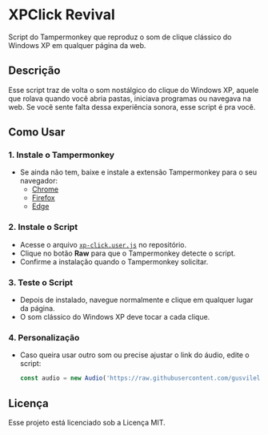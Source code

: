 # XPClick Revival

Script do Tampermonkey que reproduz o som de clique clássico do Windows XP em qualquer página da web.

## Descrição

Esse script traz de volta o som nostálgico do clique do Windows XP, aquele que rolava quando você abria pastas, iniciava programas ou navegava na web. Se você sente falta dessa experiência sonora, esse script é pra você.

## Como Usar

### 1. Instale o Tampermonkey

- Se ainda não tem, baixe e instale a extensão Tampermonkey para o seu navegador:
  - [Chrome](https://chrome.google.com/webstore/detail/tampermonkey/dhdgffkkebhmkfjojejmpbldmpobfkfo)
  - [Firefox](https://addons.mozilla.org/en-US/firefox/addon/tampermonkey/)
  - [Edge](https://www.microsoft.com/store/productId/9NBLGGH5162S)

### 2. Instale o Script

- Acesse o arquivo [`xp-click.user.js`](https://raw.githubusercontent.com/SEU_USUARIO/XPClick-Revival/main/xp-click.user.js) no repositório.
- Clique no botão **Raw** para que o Tampermonkey detecte o script.
- Confirme a instalação quando o Tampermonkey solicitar.

### 3. Teste o Script

- Depois de instalado, navegue normalmente e clique em qualquer lugar da página.
- O som clássico do Windows XP deve tocar a cada clique.

### 4. Personalização

- Caso queira usar outro som ou precise ajustar o link do áudio, edite o script:
  ```js
  const audio = new Audio('https://raw.githubusercontent.com/gusvilella/XPClick-Revival/main/xp-click.wav');

## Licença
Esse projeto está licenciado sob a Licença MIT.
